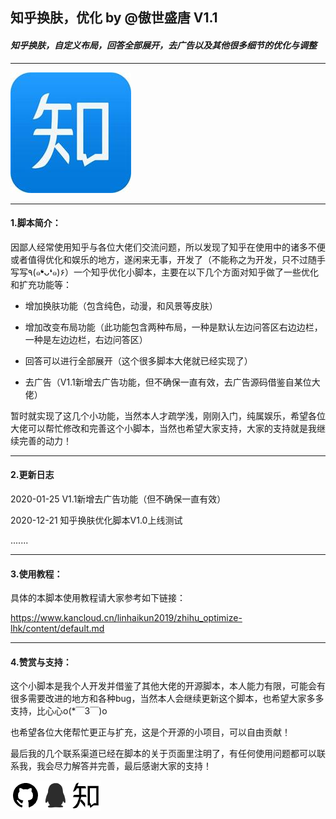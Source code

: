 ## 知乎换肤，优化 by @傲世盛唐 V1.1

#### *知乎换肤，自定义布局，回答全部展开，去广告以及其他很多细节的优化与调整*

***

![zhihu](https://raw.githubusercontent.com/linhaikun2019/zhihu_optimize-lhk/master/img/logo.jpg)

***

#### 1.脚本简介：

因鄙人经常使用知乎与各位大佬们交流问题，所以发现了知乎在使用中的诸多不便或者值得优化和娱乐的地方，遂闲来无事，开发了（不能称之为开发，只不过随手写写٩(๑❛ᴗ❛๑)۶）一个知乎优化小脚本，主要在以下几个方面对知乎做了一些优化和扩充功能等：

* 增加换肤功能（包含纯色，动漫，和风景等皮肤）

* 增加改变布局功能（此功能包含两种布局，一种是默认左边问答区右边边栏，一种是左边边栏，右边问答区）

* 回答可以进行全部展开（这个很多脚本大佬就已经实现了）

* 去广告（V1.1新增去广告功能，但不确保一直有效，去广告源码借鉴自某位大佬）

暂时就实现了这几个小功能，当然本人才疏学浅，刚刚入门，纯属娱乐，希望各位大佬可以帮忙修改和完善这个小脚本，当然也希望大家支持，大家的支持就是我继续完善的动力！

***

#### 2.更新日志

2020-01-25     V1.1新增去广告功能（但不确保一直有效）

2020-12-21     知乎换肤优化脚本V1.0上线测试

.......

***

#### 3.使用教程：

具体的本脚本使用教程请大家参考如下链接：

<https://www.kancloud.cn/linhaikun2019/zhihu_optimize-lhk/content/default.md>

***

#### 4.赞赏与支持：

这个小脚本是我个人开发并借鉴了其他大佬的开源脚本，本人能力有限，可能会有很多需要改进的地方和各种bug，当然本人会继续更新这个脚本，也希望大家多多支持，比心心o(*￣3￣)o 

也希望各位大佬帮忙更正与扩充，这是个开源的小项目，可以自由贡献！

最后我的几个联系渠道已经在脚本的关于页面里注明了，有任何使用问题都可以联系我，我会尽力解答并完善，最后感谢大家的支持！

[![github](https://raw.githubusercontent.com/linhaikun2019/zhihu_optimize-lhk/master/img/github.png "github")](https://github.com/linhaikun2019/zhihu_optimize-lhk)[![QQ](https://raw.githubusercontent.com/linhaikun2019/zhihu_optimize-lhk/master/img/QQ.png "QQ")](http://wpa.qq.com/msgrd?v=3&uin=2735982878)[![知乎](https://raw.githubusercontent.com/linhaikun2019/zhihu_optimize-lhk/master/img/%E7%9F%A5%E4%B9%8E.png "知乎")](https://www.zhihu.com/people/lin-da-82-29-80)

